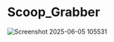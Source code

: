 # Scoop_Grabber
![Screenshot 2025-06-05 105531](https://github.com/user-attachments/assets/e8de236e-573e-486f-96b1-045ef3a2ace2)
